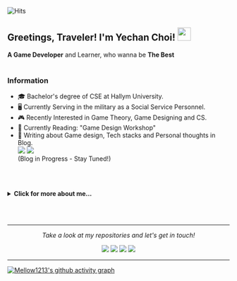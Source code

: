 <!--- P R O F I L E   V I E W S   C O U N T E R S --->
![Hits](https://hits.seeyoufarm.com/api/count/incr/badge.svg?url=https%3A%2F%2Fgithub.com%2FMellow1213&count_bg=%23B7BDD1&title_bg=%235F99BC&icon=&icon_color=%23E7E7E7&title=Profile+View&edge_flat=false)

<!--- A B O U T  M E --->
<h2>Greetings, Traveler! I'm Yechan Choi!  <img src="https://media.giphy.com/media/TjaTrZlziu73ZZzgXj/giphy.gif" width="30">
</h2>
<strong>A Game Developer</strong> and Learner, who wanna be <strong>The Best</strong><br><br>

<h3>Information</h3>

* 🎓 Bachelor's degree of CSE at Hallym University.
* 🖥️ Currently Serving in the military as a Social Service Personnel.
* 🎮 Recently Interested in Game Theory, Game Designing and CS.
* 📖 Currently Reading: "Game Design Workshop"
* 💬 Writing about Game design, Tech stacks and Personal thoughts in Blog.    
  <a href="https://mellow1213.github.io/" target="_blank"><img src="https://img.shields.io/badge/github blog-181717?style=flat-square&logo=github&logoColor=white"/></a>
  <a href="https://velog.io/@dpcks7282" target="_blank"><img src="https://img.shields.io/badge/Velog-20C997?style=flat-square&logo=velog&logoColor=white"/></a>   
  (Blog in Progress - Stay Tuned!) 

<br><br>


<!--- D E T A I L  I N F O R M A T I O N --->
<details>
  <summary><strong>Click for more about me...</strong></summary>

  <br>
  <h2>Info</h2>
  <strong>Name</strong>: 최예찬(Yechan Choi) / Mellow1213 <br>      
  <strong>Age</strong>: 23 (24 in Korean Age) <br>      
  <strong>Major</strong>: Content IT, School of Computer Science, College of Informatics in Hallym University <br>
  <strong>Field</strong>: Game Design & Programming, VR/AR, Computer Graphics, CS <br>       
  <strong>Contact</strong>: dpcks7282@gmail.com <br>
  
  <p align="center">
    <i><strong>My Status</strong></i>
  </p>  
  
  <p align="center">    
  <img align="center" src="http://mazassumnida.wtf/api/generate_badge?boj=dpcks7282&show_icons=true&count_private=true&include_all_commits=true&line_height=21"/><br><br>
  <img align="center" src="https://streak-stats.demolab.com?user=Mellow1213&hide_langs_below=1&theme=ambient_gradient&line_height=20&layout=compact" /> <br><br>
  <img align="center" src="https://github-readme-stats.vercel.app/api?username=Mellow1213&show_icons=true&count_private=true&include_all_commits=true&theme=holi&line_height=20" alt="Mellow1213's Github Stats" />
  <img align="center" src="https://github-readme-stats.vercel.app/api/top-langs/?username=Mellow1213&hide_langs_below=1&theme=github_dark_dimmed&line_height=26&layout=compact" />
  </p>

  <br>
  <h2>Skills & Stacks</h2>
  Tools<br>
  <a href="https://unity.com/" target="_blank"><img src="https://img.shields.io/badge/UNITY-000000?style=flat-square&logo=unity&logoColor=FFFFFF"/></a>
  <a href="https://unity.com/dots" target="_blank"><img src="https://img.shields.io/badge/Unity DOTS-000000?style=flat-square&logo=UNITY&logoColor=FFFFFF"/></a>
  <a href="https://www.unrealengine.com/en-US/" target="_blank"><img src="https://img.shields.io/badge/Unreal%20Engine-0E1128?style=flat-square&logo=UNREAL%20ENGINE&logoColor=FFFFFF"/></a>
  <a href="https://www.blender.org/" target="_blank"><img src="https://img.shields.io/badge/Blender-E87D0D?style=flat-square&logo=blender&logoColor=FFFFFF"/></a>
  <a href="https://www.jetbrains.com/rider/" target="_blank"><img src="https://img.shields.io/badge/Rider-000000?style=flat-square&logo=rider&logoColor=FFFFFF"/></a>
  <a href="https://visualstudio.microsoft.com/ko/" target="_blank"><img src="https://img.shields.io/badge/Visual%20Studio-5C2D91?style=flat-square&logo=visualstudio&logoColor=FFFFFF"/></a>
  <a href="https://code.visualstudio.com/" target="_blank"><img src="https://img.shields.io/badge/VSCode-007ACC?style=flat-square&logo=visualstudiocode&logoColor=FFFFFF"/></a>
  <a href="https://www.image-line.com/fl-studio/" target="_blank"><img src="https://img.shields.io/badge/FL%20Studio-000000?style=flat-square&logo=JAVA&logoColor=FFFFFF"/></a>
  <a href="https://www.adobe.com/products/photoshop.html" target="_blank"><img src="https://img.shields.io/badge/Photoshop-31A8FF?style=flat-square&logo=adobephotoshop&logoColor=FFFFFF"/></a>
  <br>

  Languages<br>
  <img src="https://img.shields.io/badge/C-A8B9CC?style=flat-square&logo=C&logoColor=FFFFFF"/>
  <img src="https://img.shields.io/badge/C++-00599C?style=flat-square&logo=cplusplus&logoColor=FFFFFF"/>
  <img src="https://img.shields.io/badge/CSHARP-2C2255?style=flat-square&logo=CSHARP&logoColor=FFFFFF"/>
  <img src="https://img.shields.io/badge/Python-3776AB?style=flat-square&logo=Python&logoColor=FFFFFF"/>
  <img src="https://img.shields.io/badge/JAVA-2C2255?style=flat-square&logo=JAVA&logoColor=FFFFFF"/>
  
  <br>
  <h2>Projects</h2>
  <i>"Click to View My Projects!"</i><br><br>
  <details>
  <summary><strong>2024</strong></summary>

   - - -
   ⭐ **2024 Main Project** ⭐
   - [**Bullet Delivery(가제)**](https://github.com/Lithium07z/2024_Capstone_Project) ⬅️ **Currently Working On**
   - [**Star Saliors(가제)**](https://github.com/Mellow1213/Star-Saliors)
    
   🔷 **2024 Sub Project** 🔷

    
   🌱 **2024 Spin-Off Project** 🌱
   - [**Life Archive(가제)**](https://github.com/Mellow1213/Life-Archive)

   - - - 
  </details>
  <details>
  <summary><strong>2023</strong></summary>

   - - - 
   ⭐ **2023 Main Project** ⭐
   - [**VRhythm**](https://github.com/Mellow1213/2023_Capstone) <span title="2023 KCGS Conference, 학부우수포스터상">🥇</span>🥉
     - Unity 3D/HMD VR/IoT/Horror
     - 사용자의 HR(HeartRate)를 Smart Watch와 실시간 연동하여 HR 수치의 변동에 따라 콘텐츠가 변화하는 공포 게임
     - [2023 KCGS Conference](https://www.dbpia.co.kr/journal/articleDetail?nodeId=NODE11492789) / 학부우수포스터상(공동 저자) 
     - 한림대학교 2023 SW캡스톤 경진대회 / 장려상
     <!--- 개발 기간: 2023.01.01 ~ 23.05.31 --->
    
     <br>
   🔷 **2023 Sub Project** 🔷
   - [**Coin Lapse**](https://github.com/Mellow1213/Coin_Lapse) 🥇
     - Unity 3D/FPS/Defense
     - 소지 금액 자체가 많을 수록 강력해지고, 적을 수록 약해지는 은행 강도
     - 한림 오픈소스 SW 해커톤 대회 / 금상
     <!--- 개발 기간: 2023.07.31 ~ 08.01 --->
   - [**Word Runner**](https://github.com/Mellow1213/Word-Runner)
     - Unity 3D/Runner/Action
     - 날아오는 글자를 타이핑을 쳐서 파괴하며 전진하는 게임
     <!--- 개발 기간: 2023.11.01 ~ 11.15--->
   - [**HorseBack N Overtaken**](https://github.com/Mellow1213/HorseBack-N-Overtaken)
     - Unity 3D/HMD VR/Horse Riding/Shooter
     - VR을 쓰고 말을 타는 서부의 총잡이가 되는 게임
     <!--- 개발 기간: 2023.12.01 ~ 개발 --->
     <br>
   🌱 **2023 Spin-Off Project** 🌱 
   - [**VR Scent Test Project**](https://dl.acm.org/doi/10.1145/3611659.3616896) 🥇
     - Unity 3D/Arduino/HMD VR/Test Simulation
     - VR 장착형 향기 분사 시스템 테스트를 위한 실험 세션 프로젝트
     - [2023 KCGS Conference](https://www.dbpia.co.kr/journal/articleDetail?nodeId=NODE11492727) / 석사논문우수상(2저자)
     <!--- 개발 기간: 2023.05.01 ~ 23.11.31--->
   - [**림딩동**](https://github.com/Mellow1213/WebGL_Limdingdong) 🥇
     - Unity 2D/WebGL
     - 학교 소개 및 동아리 추천 알고리즘 웹사이트 & 동아리방 안내를 위한 유니티 체험 콘텐츠
     - 한림대학교 SW Week SW동아리 전시회 / 금상(한림대학교 총장상)
   - - - 
  </details>
  <details>
  <summary><strong>2022</strong></summary>

   - - - 
   ⭐ **2022 Main Project** ⭐  
   - [**The HighLander**](https://github.com/Mellow1213/The_Highlander)  🥈🥉
     - Unity 3D/TPS/핵 앤 슬래쉬/하이퍼 액션
     - 적들이 몰려오는 웨이브를 가동시켜 에너지를 모으는 게임
   - [**Phantom Thief**](https://github.com/Mellow1213/2022_UE_Project)
     - Unreal5 Blueprint/잠입 액션/이스케이프 룸
     - 박물관에 잠입하여 경비를 피해 다이아몬드를 훔치는 게임
     
     <br>
   🔷 **2022 Sub Project** 🔷
   - [**Alien Invader**](https://github.com/Mellow1213/Alien_Invader) 
     - Unity 3D/Cardboard VR/Shooter/Defense
     - 우주선을 공격하는 외계인을 레이저포로 제거하는 디펜스 게임
   - [**HeliFire**](https://github.com/Mellow1213/VRProject_2022_1) 
     - Unity 3D/Cardboard VR/Shooter
     - 헬리콥터의 기관총으로 적 우주선과 기지, 보스를 처치하는 게임
   - [**Burger4Rest**](https://github.com/Mellow1213/Raon_WorkShop_2022)
     - Unity 3D/Casual/Tycoon
     - 끊임없이 오는 손님들에게 알맞는 햄버거를 만들어주는 게임
     <!--- - 개발 기간: 2022.08.01 ~ 11.30--->
   - [**Ghost Balloon**](https://github.com/Mellow1213/Ghost_Balloon_AR)
     - Unity 3D/Vuforia AR/Simulation/Virtual Pet
     - AR 마커를 사용해 풍선 펫을 키우는 게임
     <!--- - 개발 기간: 2022.10.01 ~ 10.31--->
     
     <br>
   🌱 **2022 Spin-Off Project** 🌱
   - [**Caerang 30th RandomPick**](https://github.com/Mellow1213/Caerang_30th_RandomPick)
     - Unity 2D/Random Picker
     - C.愛.랑 30주년 공식 2부 행사 경품 추천 이벤트 프로그램 / 학번 랜덤 뽑기
     <!--- - 개발 기간: 2022.11.25 ~ 11.26--->
   - - -
  </details>
  <details>
  <summary><strong>2021</strong></summary><br>

   - - - 
   ⭐ **2021 Main Project** ⭐
   - [**Rhythm In**](https://github.com/hhj3258/Unity_Rhythm_In) 
     - Unity 2D/Platformer/Rhythm
     - 노래 박자에 맞춰 플레이어에게 달려오는 몬스터를 없애는 게임
     <!--- - 개발 기간: 2021.03.07 ~ 05.31--->

     <br>
   🔷 **2021 Sub Project** 🔷
   - [**Arcane_Savior**](https://github.com/Mellow1213/Arcane_Savior)
     - Unity 3D/FPS/Defense
     - 일정 시간 동안 계속 몰려오는 적들로부터 수정을 지키는 게임
     <!--- - 개발 기간: 2021.09.01 ~ 10.31--->
   - [**Zland**](https://github.com/Mellow1213/ZLand_Source)
     - Unity 3D/FPS/Survival/Escape Room
     - 좀비섬에서 재료들을 모아 다양한 방법으로 탈출하는 게임
     <!--- - 개발 기간: 2021.09.01 ~ 11.31--->

  - - -  
  </details>
  <details>
  <summary><strong>2020</strong></summary><br>

   - - - 
   ⭐ **2020 Main Project** ⭐
   - [**MagiColor**](https://github.com/Mellow1213/RaonProject_2020) 
     - Unity 2D/Platformer/Shooter
     - 떨어지는 블록을 배경색과 일치시키게 만들어서 살아남는 미니게임
     <!--- - 개발 기간: 2020.10.01 ~ 11.10 --->
       
  - - -   
  </details>


  <br>
  <h2>Research Projects</h2>

  <strong>GVE Lab.</strong>
  - 인공지능 기반 초실감 산림 환경(VERAH) 및 HMD/Non-HND 트레드밀 산림치유 시스템 개발 (중견과제)
    - 수행 기간: 2022.08 ~ 2023.08 (비공식: ~2023.12)
  - 핵융합 디지털 트윈을 위한 플라즈마의 3차원 가시화 및 시뮬레이션 데이터 분석 기술 개발 (중견과제)
    - 수행 기간: 2023.04 ~ 2023.08
  - 난청 노인을 위한 ICT 기반 중추청각인지 재활 콘텐츠 구축
    - 수행 기간: (비공식: 2023.04 ~ 2024.01)
  - 2023년 강원 VRAR제작거점센터 운영 사업
    - 수행 기간: 2023.03 ~ 2023.12


  <br>
  <h2>Awards</h2>

  <br>
  <h2>Papers(Undergraduated)</h2>
  <br>
  <h2>Groups & Leadership</h2>
   
   - 2023
     - SW 학술동아리 C.愛.랑 **31대 회장**
     - 소프트웨어학부 SW멘토링 **멘토** (C# & Unity 3D)
     - GVE Lab. 중추 청각 인지 재활 앱 과제 **Develop PM**
     - 강원 VR/AR 제작거점센터 정기교육 **조교**
   - 2022
     - 동아리 C.愛.랑 **라온(게임개발) 팀장**
     - 소프트웨어학부 SW멘토링 **멘토** (Unity 3D & Game Design)
     - GVE Lab. 학부 연구생 등록
   - 2020
     - 한림대학교 소프트웨어학부 SW 학술동아리 C.愛.랑 입부
  
  
  </details>

  

  
<br><br>
<!--- P O R T P O L I O  &  B L O G (Implement Later) --->

- - -

<p align="center">
  <i>Take a look at my repositories and let's get in touch!</i>

<p align="center">
<a href= "https://www.linkedin.com/in/mellow1213/"><img src="https://img.icons8.com/material-outlined/30/000000/linkedin.png"/></a>
<a href= "https://www.instagram.com/yechan_c27/"><img src="https://img.icons8.com/material-outlined/30/000000/instagram.png"/></a>
<a href= "https://mellow1213.github.io/"><img src="https://img.icons8.com/material-outlined/30/000000/github.png"/></a>
<a href= "https://velog.io/@dpcks7282/"><img src="https://img.icons8.com/material-outlined/27/000000/ball-point-pen.png"/></a>
</p>

<p  align="center">
  

</p>

</p>

- - -


[![Mellow1213's github activity graph](https://github-readme-activity-graph.vercel.app/graph?username=Mellow1213&theme=github-light)](https://github.com/Mellow1213/github-readme-activity-graph)
  
  
